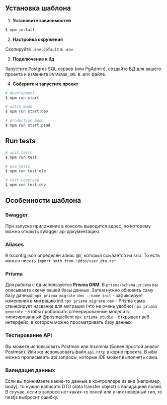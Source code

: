 ## Установка шаблона
1. **Установите зависимостей**
```bash
$ npm install
```

2. **Настройка окружения**

Скопируйте `.env.default` в `.env`

3. **Подключение к бд**

Запустите Postgres SQL сервер (или PgAdmin), создайте БД для вашего проекта
и измените `DATABASE_URL` в .env файле.

4. **Соберите и запустите проект**
```bash
# development
$ npm run start

# watch mode
$ npm run start:dev

# production mode
$ npm run start:prod
```

## Run tests

```bash
# unit tests
$ npm run test

# e2e tests
$ npm run test:e2e

# test coverage
$ npm run test:cov
```

## Особенности шаблона
### Swagger
При запуске приложение в консоль выводится адрес, по которому можно открыть swagger api документацию.

### Aliases
В tsconfig.json определён алиас @/, который ссылается на src/. 
То есть можно писать `import smth from "@dto/user.dto.ts"`

### Prisma
Для работы с бд используется **Prisma ORM**.
В `prisma/schema.prisma` вы описываете схему вашей базы данных.
Затем нужно обновить саму базу данных:
`npx prisma migrate dev --name init` - зафиксирует изменения в миграцию init
`npx prisma migrate dev` - Prisma сама сгенерирует название для миграции (что не очень удобно)
`npx prisma generate` - чтобы пробросить сгенерированные модели в типизированный @prisma/client
`npx prisma studio` - открывает веб интерфейс, в котором можно просматривать базу данных

### Тестирование API
Вы можете использовать Postman или Insomnia (Более простой аналог Postman).
Или же использовать файл `api.http` в корне проекта. В нём можно прописывать
api запросы, которые IDE может выполнять сама.

### Валидация данных
Если вы принимаете какие-то данные в контроллере из вне (например, body), 
то нужно написать DTO (data transfer object) с валидацией полей. 
В случае, если в запросе нет каких-то полей или у них неверный тип, то 
nestjs выбросит ошибку.

